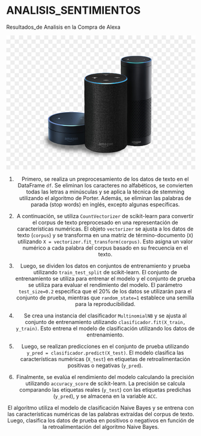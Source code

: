 # ANALISIS_SENTIMIENTOS
Resultados_de Analisis en la Compra de Alexa

<div id="header" align="center">
    <img src="alexaamazon.jpg" width="600" />
    
1. Primero, se realiza un preprocesamiento de los datos de texto en el DataFrame `df`. Se eliminan los caracteres no alfabéticos, se convierten todas las letras a minúsculas y se aplica la técnica de stemming utilizando el algoritmo de Porter. Además, se eliminan las palabras de parada (stop words) en inglés, excepto algunas específicas.

2. A continuación, se utiliza `CountVectorizer` de scikit-learn para convertir el corpus de texto preprocesado en una representación de características numéricas. El objeto `vectorizer` se ajusta a los datos de texto (`corpus`) y se transforma en una matriz de término-documento (`X`) utilizando `X = vectorizer.fit_transform(corpus)`. Esto asigna un valor numérico a cada palabra del corpus basado en su frecuencia en el texto.

3. Luego, se dividen los datos en conjuntos de entrenamiento y prueba utilizando `train_test_split` de scikit-learn. El conjunto de entrenamiento se utiliza para entrenar el modelo y el conjunto de prueba se utiliza para evaluar el rendimiento del modelo. El parámetro `test_size=0.2` especifica que el 20% de los datos se utilizarán para el conjunto de prueba, mientras que `random_state=1` establece una semilla para la reproducibilidad.

4. Se crea una instancia del clasificador `MultinomialNB` y se ajusta al conjunto de entrenamiento utilizando `clasificador.fit(X_train, y_train)`. Esto entrena el modelo de clasificación utilizando los datos de entrenamiento.

5. Luego, se realizan predicciones en el conjunto de prueba utilizando `y_pred = clasificador.predict(X_test)`. El modelo clasifica las características numéricas (`X_test`) en etiquetas de retroalimentación positivas o negativas (`y_pred`).

6. Finalmente, se evalúa el rendimiento del modelo calculando la precisión utilizando `accuracy_score` de scikit-learn. La precisión se calcula comparando las etiquetas reales (`y_test`) con las etiquetas predichas (`y_pred`), y se almacena en la variable `ACC`.

El algoritmo utiliza el modelo de clasificación Naive Bayes y se entrena con las características numéricas de las palabras extraídas del corpus de texto. Luego, clasifica los datos de prueba en positivos o negativos en función de la retroalimentación del algoritmo Naive Bayes.


